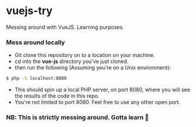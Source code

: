 # vuejs-try
Messing around with VueJS. Learning purposes.

### Mess around locally
- Git clone this repository on to a location on your machine.
- cd into the **vue-js** directory you've just cloned.
- then run the following (Assuming you're on a Unix environment):
 
```sh
$ php -S localhost:8080
```

- This should spin up a local PHP server, on port 8080, where you will see the results of the code in this repo.
- You're not limited to port 8080. Feel free to use any other open port.

### NB: This is strictly messing around. Gotta learn 🙈
